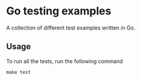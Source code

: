 # Go testing examples

A collection of different test examples written in Go.

## Usage

To run all the tests, run the following command

```shell
make test
```
